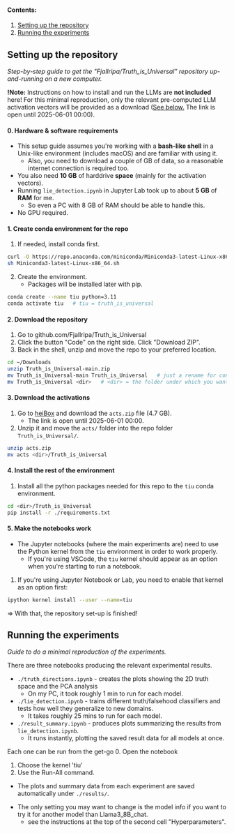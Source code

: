 #### Contents:
1. [Setting up the repository](Step-by-step%20guide%20to%20reproduce%20the%20main%20results.md#setting-up-the-repository)
2. [Running the experiments](Step-by-step%20guide%20to%20reproduce%20the%20main%20results.md#running-the-experiments)



## Setting up the repository
*Step-by-step guide to get the "Fjallripa/Truth_is_Universal" repository up-and-running on a new computer.*

**!Note:** Instructions on how to install and run the LLMs are **not included** here!
For this minimal reproduction, only the relevant pre-computed LLM activation vectors will be provided as a download ([See below.](Step-by-step%20guide%20to%20reproduce%20the%20main%20results.md#3-download-the-activations) The link is open until 2025-06-01 00:00).

#### 0. Hardware & software requirements
- This setup guide assumes you're working with a **bash-like shell** in a Unix-like environment (includes macOS) and are familiar with using it.
	- Also, you need to download a couple of GB of data, so a reasonable internet connection is required too.
- You also need **10 GB** of harddrive **space** (mainly for the activation vectors).
- Running `lie_detection.ipynb` in Jupyter Lab took up to about **5 GB** of **RAM** for me.
	- So even a PC with 8 GB of RAM should be able to handle this.
- No GPU required.


#### 1. Create conda environment for the repo
1. If needed, install conda first.
```bash
curl -O https://repo.anaconda.com/miniconda/Miniconda3-latest-Linux-x86_64.sh
sh Miniconda3-latest-Linux-x86_64.sh
```

2. Create the environment.
	- Packages will be installed later with pip.
```bash
conda create --name tiu python=3.11
conda activate tiu   # tiu = truth_is_universal
```

#### 2. Download the repository
1. Go to github.com/Fjallripa/Truth_is_Universal
2. Click the button "Code" on the right side. Click "Download ZIP".
3. Back in the shell, unzip and move the repo to your preferred location.
```bash
cd ~/Downloads
unzip Truth_is_Universal-main.zip
mv Truth_is_Universal-main Truth_is_Universal   # just a rename for convenience
mv Truth_is_Universal <dir>   # <dir> = the folder under which you want to store the repo
```

#### 3. Download the activations
1. Go to [heiBox](https://heibox.uni-heidelberg.de/d/4c33de9e1273401088de/) and download the `acts.zip` file (4.7 GB).
	+ The link is open until 2025-06-01 00:00.
2. Unzip it and move the `acts/` folder into the repo folder `Truth_is_Universal/`.
```bash
unzip acts.zip
mv acts <dir>/Truth_is_Universal
```

#### 4. Install the rest of the environment
1. Install all the python packages needed for this repo to the `tiu` conda environment.
```bash
cd <dir>/Truth_is_Universal
pip install -r ./requirements.txt
```

#### 5. Make the notebooks work
- The Jupyter notebooks (where the main experiments are) need to use the Python kernel from the `tiu` environment in order to work properly. 
	- If you're using VSCode, the `tiu` kernel should appear as an option when you're starting to run a notebook.
1. If you're using Jupyter Notebook or Lab, you need to enable that kernel as an option first:
```bash
ipython kernel install --user --name=tiu
```


=> With that, the repository set-up is finished!



## Running the experiments
*Guide to do a minimal reproduction of the experiments.*

There are three notebooks producing the relevant experimental results.
- `./truth_directions.ipynb` - creates the plots showing the 2D truth space and the PCA analysis
	- On my PC, it took roughly 1 min to run for each model.
- `./lie_detection.ipynb` - trains different truth/falsehood classifiers and tests how well they generalize to new domains.
	- It takes roughly 25 mins to run for each model.
- `./result_summary.ipynb` - produces plots summarizing the results from `lie_detection.ipynb`.
	- It runs instantly, plotting the saved result data for all models at once.

Each one can be run from the get-go
0. Open the notebook
1. Choose the kernel 'tiu'
2. Use the Run-All command.
- The plots and summary data from each experiment are saved automatically under `./results/`.
* The only setting you may want to change is the model info if you want to try it for another model than Llama3_8B_chat. 
	- see the instructions at the top of the second cell "Hyperparameters".
